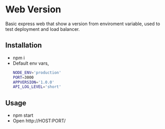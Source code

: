 # Web Version
Basic express web that show a version from enviroment variable, used to test deployment and load balancer.

## Installation
- npm i
- Default env vars,
    ```bash
    NODE_ENV='production'  
    PORT=3000
    APPVERSION='1.0.0'
    API_LOG_LEVEL='short'

## Usage
- npm start
- Open http://HOST:PORT/